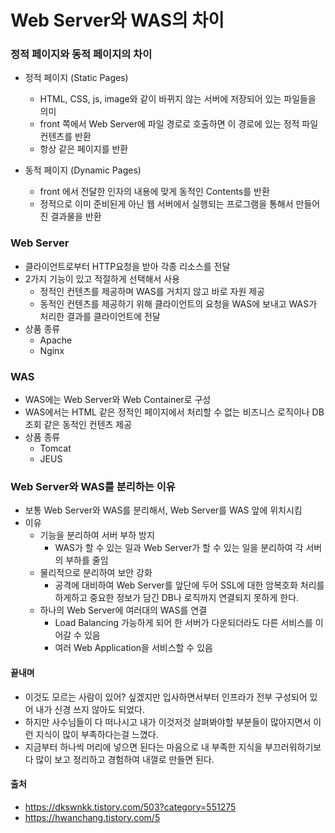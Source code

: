 # Web Server와 WAS의 차이

### 정적 페이지와 동적 페이지의 차이
- 정적 페이지 (Static Pages)
  - HTML, CSS, js, image와 같이 바뀌지 않는 서버에 저장되어 있는 파일들을 의미
  - front 쪽에서 Web Server에 파일 경로로 호출하면 이 경로에 있는 정적 파일 컨텐츠를 반환
  - 항상 같은 페이지를 반환 

- 동적 페이지 (Dynamic Pages)
  - front 에서 전달한 인자의 내용에 맞게 동적인 Contents를 반환
  - 정적으로 이미 준비된게 아닌 웹 서버에서 실행되는 프로그램을 통해서 만들어진 결과물을 반환

### Web Server
- 클라이언트로부터 HTTP요청을 받아 각종 리소스를 전달
- 2가지 기능이 있고 적절하게 선택해서 사용
  - 정적인 컨텐츠를 제공하며 WAS를 거치지 않고 바로 자원 제공
  - 동적인 컨텐츠를 제공하기 위해 클라이언트의 요청을 WAS에 보내고 WAS가 처리한 결과를 클라이언트에 전달
- 상품 종류
  - Apache
  - Nginx 

### WAS
- WAS에는 Web Server와 Web Container로 구성
- WAS에서는 HTML 같은 정적인 페이지에서 처리할 수 없는 비즈니스 로직이나 DB조회 같은 동적인 컨텐츠 제공
- 상품 종류
  - Tomcat
  - JEUS

### Web Server와 WAS를 분리하는 이유
- 보통 Web Server와 WAS를 분리해서, Web Server를 WAS 앞에 위치시킴
- 이유
  - 기능을 분리하여 서버 부하 방지
    - WAS가 할 수 있는 일과 Web Server가 할 수 있는 일을 분리하여 각 서버의 부하를 줄임
  - 물리적으로 분리하여 보안 강화
    - 공격에 대비하여 Web Server를 앞단에 두어 SSL에 대한 암복호화 처리를 하게하고 중요한 정보가 담긴 DB나 로직까지 연결되지 못하게 한다.
  - 하나의 Web Server에 여러대의 WAS를 연결
    - Load Balancing 가능하게 되어 한 서버가 다운되더라도 다른 서비스를 이어갈 수 있음
    - 여러 Web Application을 서비스할 수 있음

#### 끝내며
- 이것도 모르는 사람이 있어? 싶겠지만 입사하면서부터 인프라가 전부 구성되어 있어 내가 신경 쓰지 않아도 되었다.
- 하지만 사수님들이 다 떠나시고 내가 이것저것 살펴봐야할 부분들이 많아지면서 이런 지식이 많이 부족하다는걸 느꼈다.
- 지금부터 하나씩 머리에 넣으면 된다는 마음으로 내 부족한 지식을 부끄러워하기보다 많이 보고 정리하고 경험하여 내껄로 만들면 된다.

#### 출처
- https://dkswnkk.tistory.com/503?category=551275
- https://hwanchang.tistory.com/5